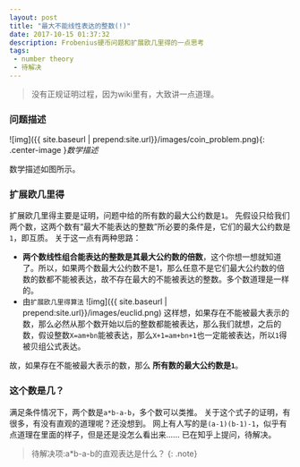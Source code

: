 ```yaml
---
layout: post
title: "最大不能线性表达的整数(!)"
date: 2017-10-15 01:37:32
description: Frobenius硬币问题和扩展欧几里得的一点思考
tags:
 - number theory
 - 待解决
---
```

>没有正规证明过程，因为wiki里有，大致讲一点道理。

### 问题描述
![img]({{ site.baseurl | prepend:site.url}}/images/coin_problem.png){: .center-image }*数学描述*

数学描述如图所示。


### 扩展欧几里得
扩展欧几里得主要是证明，问题中给的所有数的最大公约数是`1`。
先假设只给我们两个数，这两个数有“最大不能表达的整数”所必要的条件是，它们的最大公约数是`1`，即互质。
关于这一点有两种思路：
- **两个数线性组合能表达的整数是其最大公约数的倍数**，这个你想一想就知道了。所以，如果两个数最大公约数不是1，那么任意不是它们最大公约数的倍数的数都不能被表达，故不存在最大的不能被表达的整数。多个数道理是一样的。
- 由`扩展欧几里得算法`
![img]({{ site.baseurl | prepend:site.url}}/images/euclid.png)
这样想，如果存在不能被最大表示的数，那么必然从那个数开始以后的整数都能被表达，那么我们就想，之后的数，假设整数`X=am+bn`能被表达，那么`X+1=am+bn+1`也一定能被表达，所以`1`得被贝组公式表达。

故，如果存在不能被最大表示的数，那么 **所有数的最大公约数是`1`**。

### 这个数是几？
满足条件情况下，两个数是`a*b-a-b`，多个数可以类推。
关于这个式子的证明，有很多，有没有直观的道理呢？还没想到。
网上有人写的是`(a-1)(b-1)-1`，似乎有点道理在里面的样子，但是还是没怎么看出来......
已在知乎上提问，待解决。
> 待解决项:a*b-a-b的直观表达是什么？
{: .note}